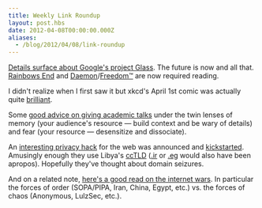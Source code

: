 ```yaml
---
title: Weekly Link Roundup
layout: post.hbs
date: 2012-04-08T00:00:00.000Z
aliases:
  - /blog/2012/04/08/link-roundup
---
```


[Details surface about Google's project Glass][1]. The future is now
and all that. [Rainbows End][2] and [Daemon][3]/[Freedom&trade;][4]
are now required reading.

I didn't realize when I first saw it but xkcd's April 1st comic was
actually quite [brilliant][xkcd].

Some [good advice on giving academic talks][talk] under the twin
lenses of memory (your audience's resource &mdash; build context and 
be wary of details) and fear (your resource &mdash; desensitize and
dissociate).

An [interesting privacy hack][priv] for the web was announced and
[kickstarted][privk]. 
Amusingly enough they use Libya's [ccTLD][tld] ([.ir][ir] or [.eg][eg] would also have
been apropos). Hopefully they've thought about domain seizures. 

And on a related note, [here's a good read on the internet wars][war].
In particular the forces of order (SOPA/PIPA, Iran, China, Egypt,
etc.) vs. the forces of chaos (Anonymous, LulzSec, etc.).

[1]: http://bits.blogs.nytimes.com/2012/04/04/google-begins-testing-its-augmented-reality-glasses/ "Google Glasses"
[2]: http://www.amazon.com/Rainbows-End-Vernor-Vinge/dp/0812536363/ref=sr_1_1?ie=UTF8&qid=1333925648&sr=8-1 "Rainbows End"
[3]: http://www.amazon.com/Daemon-Daniel-Suarez/dp/B003L1ZXCU/ref=sr_1_1?ie=UTF8&qid=1333925660&sr=8-1 "Daemon"
[4]: http://www.amazon.com/Freedom-TM-Daemon-ebook/dp/B002VUFKDY/ref=sr_1_3?ie=UTF8&qid=1333925660&sr=8-3 "Freedom"

[xkcd]: http://www.reddit.com/r/comics/comments/rnpiw/mindboggling_xkcd_april_fools_comic/ "April 1st xkcd"

[talk]: http://cscs.umich.edu/~crshalizi/weblog/900.html "Academic Talks"
[priv]: https://priv.ly/ "Priv.ly"
[privk]: http://www.kickstarter.com/projects/229630898/protect-your-content-anywhere-on-the-web-privly "Priv.ly kickstarter"
[tld]: http://en.wikipedia.org/wiki/CcTLD "ccTLD"
[ir]: http://en.wikipedia.org/wiki/.ir "Iran's ccTLD"
[eg]: http://en.wikipedia.org/wiki/.eg "Egypt's ccTLD"

[war]: http://m.vanityfair.com/culture/2012/05/internet-regulation-war-sopa-pipa-defcon-hacking.print "World War 3.0"
